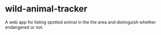 # wild-animal-tracker
A web app for listing spotted animal in the the area and distinguish whether endangered or  not.
